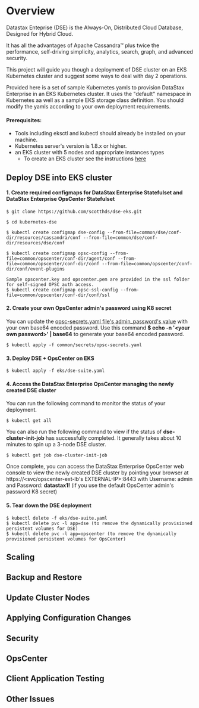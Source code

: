 # Overview

Datastax Enteprise (DSE) is the Always-On, Distributed Cloud Database, Designed for Hybrid Cloud.

It has all the advantages of Apache Cassandra™ plus twice the performance, self-driving simplicity, analytics, search, graph, and advanced security.

This project will guide you though a deployment of DSE cluster on an EKS Kubernetes cluster and suggest some ways to deal with day 2 operations.

Provided here is a set of sample Kubernetes yamls to provision DataStax Enterprise in an EKS Kubernetes cluster.
It uses the "default" namespace in Kubernetes aa well as a sample EKS storage class definition. 
You should modify the yamls according to your own deployment requirements.

#### Prerequisites:
- Tools including eksctl and kubectl should already be installed on your machine.
- Kubernetes server's version is 1.8.x or higher. 
- an EKS cluster with 5 nodes and appropriate instances types
  - To create an EKS cluster see the instructions [here](https://github.com/scotthds/dse-eks/blob/master/eks/INSTALL.md)

## Deploy DSE into EKS cluster

#### 1. Create required configmaps for DataStax Enterprise Statefulset and DataStax Enterprise OpsCenter Statefulset
```
$ git clone https://github.com/scotthds/dse-eks.git

$ cd kubernetes-dse

$ kubectl create configmap dse-config --from-file=common/dse/conf-dir/resources/cassandra/conf --from-file=common/dse/conf-dir/resources/dse/conf

$ kubectl create configmap opsc-config --from-file=common/opscenter/conf-dir/agent/conf --from-file=common/opscenter/conf-dir/conf --from-file=common/opscenter/conf-dir/conf/event-plugins

Sample opscenter.key and opscenter.pem are provided in the ssl folder for self-signed OPSC auth access.
$ kubectl create configmap opsc-ssl-config --from-file=common/opscenter/conf-dir/conf/ssl
```

#### 2. Create your own OpsCenter admin's password using K8 secret
You can update the [opsc-secrets.yaml file's admin_password's value](https://github.com/scotthds/dse-eks/blob/master/common/secrets/opsc-secrets.yaml) with your own base64 encoded password. Use this command **$ echo -n '\<your own password\>' | base64** to generate your base64 encoded password.
```
$ kubectl apply -f common/secrets/opsc-secrets.yaml 
```


#### 3. Deploy DSE + OpsCenter on EKS
```
$ kubectl apply -f eks/dse-suite.yaml
```

#### 4. Access the DataStax Enterprise OpsCenter managing the newly created DSE cluster

You can run the following command to monitor the status of your deployment.
```
$ kubectl get all
```
You can also run the following command to view if the status of **dse-cluster-init-job** has successfully completed.  It generally takes about 10 minutes to spin up a 3-node DSE cluster.
```
$ kubectl get job dse-cluster-init-job
```
Once complete, you can access the DataStax Enterprise OpsCenter web console to view the newly created DSE cluster by pointing your browser at https://<svc/opscenter-ext-lb's EXTERNAL-IP>:8443 with Username: admin and Password: **datastax1!** (if you use the default OpsCenter admin's password K8 secret)

#### 5. Tear down the DSE deployment
```
$ kubectl delete -f eks/dse-auite.yaml
$ kubectl delete pvc -l app=dse (to remove the dynamically provisioned persistent volumes for DSE)
$ kubectl delete pvc -l app=opscenter (to remove the dynamically provisioned persistent volumes for OpsCenter)
```


## Scaling

## Backup and Restore

## Update Cluster Nodes

## Applying Configuration Changes

## Security

## OpsCenter

## Client Application Testing

## Other Issues
